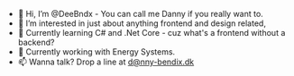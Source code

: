 - 👋 Hi, I’m @DeeBndx - You can call me Danny if you really want to. 
- 👀 I’m interested in just about anything frontend and design related,
- 🌱 Currently learning C# and .Net Core - cuz what's a frontend without a backend?
- 💞️ Currently working with Energy Systems.
- 📫 Wanna talk? Drop a line at d@nny-bendix.dk

<!---
DeeBndx/DeeBndx is a ✨ special ✨ repository because its `README.md` (this file) appears on your GitHub profile.
You can click the Preview link to take a look at your changes.
--->
